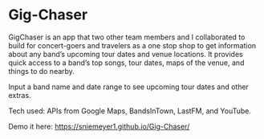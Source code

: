 # Gig-Chaser

GigChaser is an app that two other team members and I collaborated to build for concert-goers and travelers as a one stop shop to get information about any band’s upcoming tour dates and venue locations. It provides quick access to a band’s top songs, tour dates, maps of the venue, and things to do nearby. 

Input a band name and date range to see upcoming tour dates and other extras.

Tech used: APIs from Google Maps, BandsInTown, LastFM, and YouTube.
 
 Demo it here: https://sniemeyer1.github.io/Gig-Chaser/
